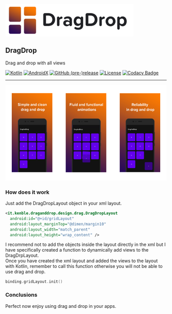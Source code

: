 <img src="docs/dragdrop_logo.png" alt="Showcase" height="100px">

## DragDrop
Drag and drop with all views

[![Kotlin](https://img.shields.io/badge/Kotlin-1.4.32-e36d0c.svg?style=flat-square)](http://kotlinlang.org)
[![AndroidX](https://img.shields.io/badge/AndroidX-1.3.2-572346.svg?style=flat-square)](https://developer.android.com/jetpack/androidx/)
[![GitHub (pre-)release](https://img.shields.io/github/v/release/fctaddia/dragdrop.svg?color=eb6c46&label=Release&style=flat-square)](./../../releases)
[![License](https://img.shields.io/github/license/fctaddia/DragDrop?color=29a621&label=License)](https://opensource.org/licenses/MIT)
[![Codacy Badge](https://app.codacy.com/project/badge/Grade/ddbcb5cee8ed484797236a698d6e7c34)](https://www.codacy.com/gh/fctaddia/DragDrop/dashboard?utm_source=github.com&amp;utm_medium=referral&amp;utm_content=fctaddia/DragDrop&amp;utm_campaign=Badge_Grade)

---

<img src="docs/drag_screen.png" alt="Showcase" height="300px">

### How does it work
Just add the DragDropLayout object in your xml layout.
```xml
<it.kenble.draganddrop.design.drag.DragDropLayout
  android:id="@+id/gridLayout"
  android:layout_marginTop="@dimen/margin10"
  android:layout_width="match_parent"
  android:layout_height="wrap_content" />
```
I recommend not to add the objects inside the layout directly in the xml but I have specifically created a function to dynamically add views to the DragDrpLayout.<br>
Once you have created the xml layout and added the views to the layout with Kotlin, remember to call this function otherwise you will not be able to use drag and drop.
```Kotlin
binding.gridLayout.init()
```
### Conclusions
Perfect now enjoy using drag and drop in your apps.
